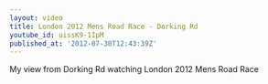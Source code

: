 ```yaml
---
layout: video
title: London 2012 Mens Road Race - Dorking Rd
youtube_id: uissK9-1IpM
published_at: '2012-07-30T12:43:39Z'
---
```

My view from Dorking Rd watching London 2012 Mens Road Race
